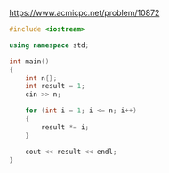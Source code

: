 https://www.acmicpc.net/problem/10872
```C++
#include <iostream>

using namespace std;

int main()
{
	int n{};
	int result = 1;
	cin >> n;

	for (int i = 1; i <= n; i++)
	{
		result *= i;
	}

	cout << result << endl;
}
```